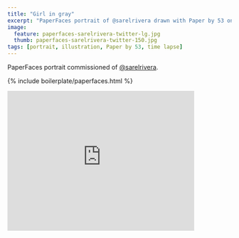 ```yaml
---
title: "Girl in gray"
excerpt: "PaperFaces portrait of @sarelrivera drawn with Paper by 53 on an iPad."
image: 
  feature: paperfaces-sarelrivera-twitter-lg.jpg
  thumb: paperfaces-sarelrivera-twitter-150.jpg
tags: [portrait, illustration, Paper by 53, time lapse]
---
```


PaperFaces portrait commissioned of [@sarelrivera](http://twitter.com/sarelrivera).

{% include boilerplate/paperfaces.html %}

<iframe width="420" height="315" src="https://www.youtube.com/embed/YS3Ylg3fcoA" frameborder="0"> </iframe>
